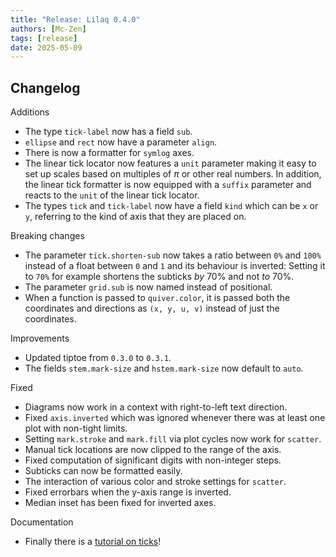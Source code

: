 ```yaml
---
title: "Release: Lilaq 0.4.0"
authors: [Mc-Zen]
tags: [release]
date: 2025-05-09
---
```




<!-- truncate -->


## Changelog

Additions 
- The type `tick-label` now has a field `sub`. 
- `ellipse` and `rect` now have a parameter `align`.
- There is now a formatter for `symlog` axes. 
- The linear tick locator now features a `unit` parameter making it easy to set up scales based on multiples of $\pi$ or other real numbers. In addition, the linear tick formatter is now equipped with a `suffix` parameter and reacts to the `unit` of the linear tick locator. 
- The types `tick` and `tick-label` now have a field `kind` which can be `x` or `y`, referring to the kind of axis that they are placed on. 

Breaking changes
- The parameter `tick.shorten-sub` now takes a ratio between `0%` and `100%` instead of a float between `0` and `1` and its behaviour is inverted: Setting it to `70%` for example shortens the subticks _by_ 70% and not _to_ 70%. 
- The parameter `grid.sub` is now named instead of positional. 
- When a function is passed to `quiver.color`, it is passed both the coordinates and directions as `(x, y, u, v)` instead of just the coordinates. 


Improvements
- Updated tiptoe from `0.3.0` to `0.3.1`. 
- The fields `stem.mark-size` and `hstem.mark-size` now default to `auto`. 


Fixed
- Diagrams now work in a context with right-to-left text direction. 
- Fixed `axis.inverted` which was ignored whenever there was at least one plot with non-tight limits. 
- Setting `mark.stroke` and `mark.fill` via plot cycles now work for `scatter`. 
- Manual tick locations are now clipped to the range of the axis. 
- Fixed computation of significant digits with non-integer steps. 
- Subticks can now be formatted easily. 
- The interaction of various color and stroke settings for `scatter`. 
- Fixed errorbars when the y-axis range is inverted. 
- Median inset has been fixed for inverted axes. 


Documentation
- Finally there is a [tutorial on ticks](https://lilaq.org/docs/tutorials/ticks)!